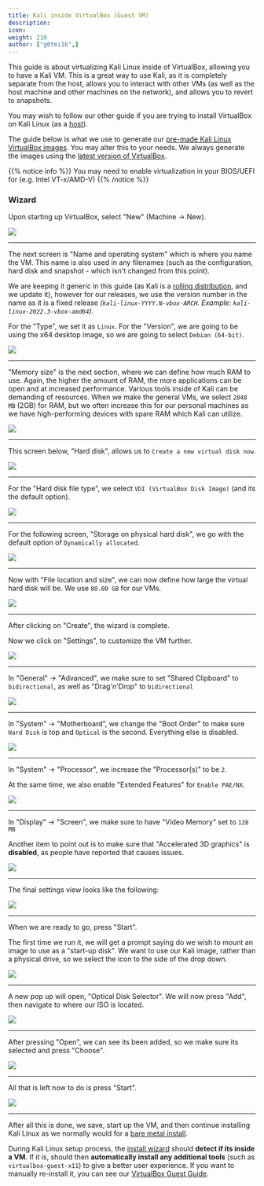 ```yaml
---
title: Kali inside VirtualBox (Guest VM)
description:
icon:
weight: 210
author: ["g0tmi1k",]
---
```


This guide is about virtualizing Kali Linux inside of VirtualBox, allowing you to have a Kali VM. This is a great way to use Kali, as it is completely separate from the host, allows you to interact with other VMs (as well as the host machine and other machines on the network), and allows you to revert to snapshots.

You may wish to follow our other guide if you are trying to install VirtualBox on Kali Linux (as a [host](/docs/virtualization/install-virtualbox-host/)).

The guide below is what we use to generate our [pre-made Kali Linux VirtualBox images](/get-kali/#kali-virtual-machines). You may alter this to your needs. We always generate the images using the [latest version of VirtualBox](https://www.virtualbox.org/wiki/Downloads).

{{% notice info %}}
You may need to enable virtualization in your BIOS/UEFI for (e.g. Intel VT-x/AMD-V)
{{% /notice %}}

### Wizard

Upon starting up VirtualBox, select "New" (Machine -> New).

![](vb-01.png)

- - -

The next screen is "Name and operating system" which is where you name the VM. This name is also used in any filenames (such as the configuration, hard disk and snapshot - which isn't changed from this point).

We are keeping it generic in this guide (as Kali is a [rolling distribution](/docs/general-use/kali-branches/), and we update it), however for our releases, we use the version number in the name as it is a fixed release _(`kali-linux-YYYY.N-vbox-ARCH`. Example: `kali-linux-2022.3-vbox-amd64`)_.

For the "Type", we set it as `Linux`. For the "Version", we are going to be using the x64 desktop image, so we are going to select `Debian (64-bit)`.

![](vb-02.png)

- - -

"Memory size" is the next section, where we can define how much RAM to use. Again, the higher the amount of RAM, the more applications can be open and at increased performance. Various tools inside of Kali can be demanding of resources. When we make the general VMs, we select `2048 MB` (2GB) for RAM, but we often increase this for our personal machines as we have high-performing devices with spare RAM which Kali can utilize.

![](vb-03.png)

- - -

This screen below, "Hard disk", allows us to `Create a new virtual disk now`.

![](vb-04.png)

- - -

For the "Hard disk file type", we select `VDI (VirtualBox Disk Image)` (and its the default option).

![](vb-05.png)

- - -

For the following screen, "Storage on physical hard disk", we go with the default option of `Dynamically allocated`.

![](vb-06.png)

- - -

Now with "File location and size", we can now define how large the virtual hard disk will be. We use `80.00 GB` for our VMs.

![](vb-07.png)

- - -

After clicking on "Create", the wizard is complete.

Now we click on "Settings", to customize the VM further.

![](vb-08.png)

- - -

In "General" -> "Advanced", we make sure to set "Shared Clipboard" to `bidirectional`, as well as "Drag'n'Drop" to `bidirectional`

![](vb-09.png)

- - -

In "System" -> "Motherboard", we change the "Boot Order" to make sure `Hard Disk` is top and `Optical` is the second. Everything else is disabled.

![](vb-10.png)

- - -

In "System" -> "Processor", we increase the "Processor(s)" to be `2`.

At the same time, we also enable "Extended Features" for `Enable PAE/NX`.

![](vb-11.png)

- - -

In "Display" -> "Screen", we make sure to have "Video Memory" set to `128 MB`

Another item to point out is to make sure that "Accelerated 3D graphics" is **disabled**, as people have reported that causes issues.

![](vb-12.png)

- - -

The final settings view looks like the following:

![](vb-13.png)

- - -

When we are ready to go, press "Start".

The first time we run it, we will get a prompt saying do we wish to mount an image to use as a "start-up disk". We want to use our Kali image, rather than a physical drive, so we select the icon to the side of the drop down.

![](vb-14.png)

- - -

A new pop up will open, "Optical Disk Selector". We will now press "Add", then navigate to where our ISO is located.

![](vb-15.png)

- - -

After pressing "Open", we can see its been added, so we make sure its selected and press "Choose".

![](vb-16.png)

- - -

All that is left now to do is press "Start".

![](vb-17.png)

- - -

After all this is done, we save, start up the VM, and then continue installing Kali Linux as we normally would for a [bare metal install](/docs/installation/hard-disk-install/).

During Kali Linux setup process, the [install wizard](https://gitlab.com/kalilinux/build-scripts/live-build-config/-/blob/master/simple-cdd/profiles/offline.downloads) should **detect if its inside a VM**. If it is, should then **automatically install any additional tools** (such as `virtualbox-guest-x11`) to give a better user experience. If you want to manually re-install it, you can see our [VirtualBox Guest Guide](/docs/virtualization/install-virtualbox-guest-additions/).
